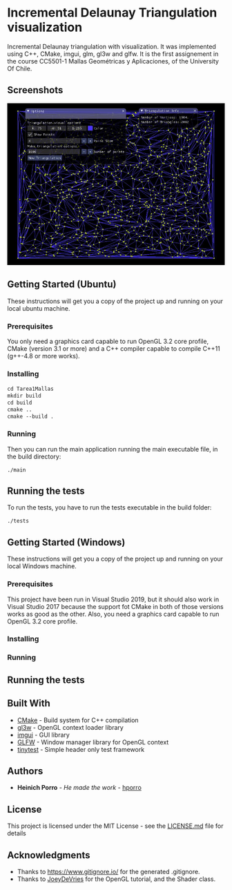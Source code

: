 # Incremental Delaunay Triangulation visualization

Incremental Delaunay triangulation with visualization. It was implemented using C++, CMake, imgui, glm, gl3w and glfw. It is the first assignement in the course CC5501-1 Mallas Geométricas y Aplicaciones, of the University Of Chile.

## Screenshots

![Screenshot](screenshots/delaunaySqrt1000.jpg)

## Getting Started (Ubuntu)

These instructions will get you a copy of the project up and running on your local ubuntu machine.

### Prerequisites 

You only need a graphics card capable to run OpenGL 3.2 core profile, CMake (version 3.1 or more) and a C++ compiler capable to compile C++11 (g++-4.8 or more works).

### Installing

```
cd Tarea1Mallas
mkdir build
cd build
cmake ..
cmake --build .
```

### Running

Then you can run the main application running the main executable file, in the build directory:

```
./main
```

## Running the tests

To run the tests, you have to run the tests executable in the build folder:

```
./tests
```

## Getting Started (Windows)

These instructions will get you a copy of the project up and running on your local Windows machine.

### Prerequisites

This project have been run in Visual Studio 2019, but it should also work in Visual Studio 2017 because the support fot CMake in both of those versions works as good as the other. Also, you need a graphics card capable to run OpenGL 3.2 core profile.

### Installing

### Running

## Running the tests

## Built With

* [CMake](https://cmake.org/) - Build system for C++ compilation
* [gl3w](https://github.com/skaslev/gl3w) - OpenGL context loader library
* [imgui](https://github.com/ocornut/imgui) - GUI library
* [GLFW](https://github.com/glfw/glfw) - Window manager library for OpenGL context
* [tinytest](https://github.com/joewalnes/tinytest) - Simple header only test framework

## Authors

* **Heinich Porro** - *He made the work* - [hporro](https://github.com/hporro)

## License

This project is licensed under the MIT License - see the [LICENSE.md](LICENSE.md) file for details

## Acknowledgments

* Thanks to https://www.gitignore.io/ for the generated .gitignore.
* Thanks to [JoeyDeVries](https://learnopengl.com/Getting-started/Hello-Triangle) for the OpenGL tutorial, and the Shader class.